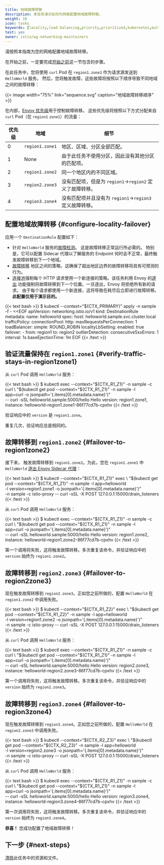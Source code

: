 ```yaml
---
title: 地域故障转移
description: 本任务演示如何为网格配置地域故障转移。
weight: 10
icon: tasks
keywords: [locality,load balancing,priority,prioritized,kubernetes,multicluster]
test: yes
owner: istio/wg-networking-maintainers
---
```


请按照本指南为您的网格配置地域故障转移。

在开始之前，一定要完成[开始之前](/zh/docs/tasks/traffic-management/locality-load-balancing/before-you-begin)这一节包含的步骤。

在此任务中，您将使用 `curl` Pod 在 `region1.zone1` 作为请求源发送到 `HelloWorld` 服务。
然后，您将触发故障，这些故障将按照以下顺序导致不同地域之间的故障转移：

{{< image width="75%"
    link="sequence.svg"
    caption="地域故障转移顺序"
    >}}

在内部，[Envoy 优先级](https://www.envoyproxy.io/docs/envoy/latest/intro/arch_overview/upstream/load_balancing/priority.html)用于控制故障转移。
这些优先级将按照以下方式分配来自 `curl` Pod（在 `region1` `zone1`）的流量：

优先级 | 地域 | 细节
-------- | -------- | -------
0 | `region1.zone1` | 地区、区域、分区全部匹配。
1 | None | 由于此任务不使用分区，因此没有其他分区的匹配项。
2 | `region1.zone2` | 同一个地区内的不同区域。
3 | `region2.zone3` | 没有匹配项，但是为 `region1`->`region2` 定义了故障转移。
4 | `region3.zone4` | 没有匹配项并且没有为 `region1`->`region3` 定义故障转移。

## 配置地域故障转移 {#configure-locality-failover}

应用一个 `DestinationRule` 配置如下：

- 针对 `HelloWorld` 服务的[故障检测](/zh/docs/reference/config/networking/destination-rule/#OutlierDetection)。
  这是故障转移正常运行所必需的。
  特别是，它可以配置 Sidecar 代理以了解服务的 Endpoint 何时会不正常，最终触发故障转移到下一个地域。
- [故障转移](/zh/docs/reference/config/networking/destination-rule/#LocalityLoadBalancerSetting-Failover)
  地区之间的策略，这确保了超出地区边界的故障转移将具有可预测的行为。
- [连接池](/zh/docs/reference/config/networking/destination-rule/#ConnectionPoolSettings-http)强制每个
  HTTP 请求使用一个新连接的策略。该任务利用 Envoy
  的[逐出](https://www.envoyproxy.io/docs/envoy/latest/intro/arch_overview/operations/draining)
  功能强制将故障转移到下一个位置。一旦逐出，Envoy 将拒绝所有新的请求。
  由于每个请求都使用一个新连接，这将导致在耗尽后立即进行故障转移。**此配置仅用于演示目的。**

{{< text bash >}}
$ kubectl --context="${CTX_PRIMARY}" apply -n sample -f - <<EOF
apiVersion: networking.istio.io/v1
kind: DestinationRule
metadata:
  name: helloworld
spec:
  host: helloworld.sample.svc.cluster.local
  trafficPolicy:
    connectionPool:
      http:
        maxRequestsPerConnection: 1
    loadBalancer:
      simple: ROUND_ROBIN
      localityLbSetting:
        enabled: true
        failover:
          - from: region1
            to: region2
    outlierDetection:
      consecutive5xxErrors: 1
      interval: 1s
      baseEjectionTime: 1m
EOF
{{< /text >}}

## 验证流量保持在 `region1.zone1` {#verify-traffic-stays-in-region1zone1}

从 `curl` Pod 调用 `HelloWorld` 服务：

{{< text bash >}}
$ kubectl exec --context="${CTX_R1_Z1}" -n sample -c curl \
  "$(kubectl get pod --context="${CTX_R1_Z1}" -n sample -l \
  app=curl -o jsonpath='{.items[0].metadata.name}')" \
  -- curl -sSL helloworld.sample:5000/hello
Hello version: region1.zone1, instance: helloworld-region1.zone1-86f77cd7b-cpxhv
{{< /text >}}

验证响应中的 `version` 是 `region1.zone`。

重复几次，验证响应总是相同的。

## 故障转移到 `region1.zone2` {#failover-to-region1zone2}

接下来， 触发故障转移到 `region1.zone2`。为此，您在 `region1.zone1` 中 `HelloWorld`
[逐出 Envoy Sidecar 代理](https://www.envoyproxy.io/docs/envoy/latest/intro/arch_overview/operations/draining#draining)：

{{< text bash >}}
$ kubectl --context="${CTX_R1_Z1}" exec \
  "$(kubectl get pod --context="${CTX_R1_Z1}" -n sample -l app=helloworld \
  -l version=region1.zone1 -o jsonpath='{.items[0].metadata.name}')" \
  -n sample -c istio-proxy -- curl -sSL -X POST 127.0.0.1:15000/drain_listeners
{{< /text >}}

从 `curl` Pod 调用 `HelloWorld` 服务：

{{< text bash >}}
$ kubectl exec --context="${CTX_R1_Z1}" -n sample -c curl \
  "$(kubectl get pod --context="${CTX_R1_Z1}" -n sample -l \
  app=curl -o jsonpath='{.items[0].metadata.name}')" \
  -- curl -sSL helloworld.sample:5000/hello
Hello version: region1.zone2, instance: helloworld-region1.zone2-86f77cd7b-cpxhv
{{< /text >}}

第一个调用将失败，这将触发故障转移。多次重复该命令，并验证响应中的 `version` 始终为 `region1.zone2`。

## 故障转移到 `region2.zone3` {#failover-to-region2zone3}

现在触发故障转移到 `region2.zone3`。正如您之前所做的，配置 `HelloWorld` 在 `region1.zone2` 中调用失败。

{{< text bash >}}
$ kubectl --context="${CTX_R1_Z2}" exec \
  "$(kubectl get pod --context="${CTX_R1_Z2}" -n sample -l app=helloworld \
  -l version=region1.zone2 -o jsonpath='{.items[0].metadata.name}')" \
  -n sample -c istio-proxy -- curl -sSL -X POST 127.0.0.1:15000/drain_listeners
{{< /text >}}

从 `curl` Pod 调用 `HelloWorld` 服务：

{{< text bash >}}
$ kubectl exec --context="${CTX_R1_Z1}" -n sample -c curl \
  "$(kubectl get pod --context="${CTX_R1_Z1}" -n sample -l \
  app=curl -o jsonpath='{.items[0].metadata.name}')" \
  -- curl -sSL helloworld.sample:5000/hello
Hello version: region2.zone3, instance: helloworld-region2.zone3-86f77cd7b-cpxhv
{{< /text >}}

第一个调用将失败，这将触发故障转移。多次重复该命令，并验证响应中的 `version` 始终为 `region2.zone3`。

## 故障转移到 `region3.zone4` {#failover-to-region3zone4}

现在触发故障转移到 `region3.zone4`。正如您之前所做的，配置 `HelloWorld` 在 `region2.zone3` 中调用失败。

{{< text bash >}}
$ kubectl --context="${CTX_R2_Z3}" exec \
  "$(kubectl get pod --context="${CTX_R2_Z3}" -n sample -l app=helloworld \
  -l version=region2.zone3 -o jsonpath='{.items[0].metadata.name}')" \
  -n sample -c istio-proxy -- curl -sSL -X POST 127.0.0.1:15000/drain_listeners
{{< /text >}}

从 `curl` Pod 调用 `HelloWorld` 服务：

{{< text bash >}}
$ kubectl exec --context="${CTX_R1_Z1}" -n sample -c curl \
  "$(kubectl get pod --context="${CTX_R1_Z1}" -n sample -l \
  app=curl -o jsonpath='{.items[0].metadata.name}')" \
  -- curl -sSL helloworld.sample:5000/hello
Hello version: region3.zone4, instance: helloworld-region3.zone4-86f77cd7b-cpxhv
{{< /text >}}

第一次调用将失败，这将触发故障转移。多次重复该命令，并验证响应中的 `version` 始终为 `region3.zone4`。

**恭喜！** 您成功配置了地域故障转移！

## 下一步 {#next-steps}

[清除](/zh/docs/tasks/traffic-management/locality-load-balancing/cleanup)此任务中的资源和文件。
